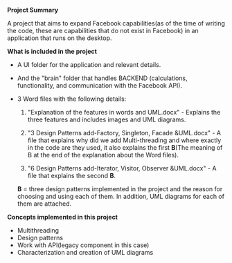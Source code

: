 **Project Summary**

A project that aims to expand Facebook capabilities(as of the time of writing the code, these are capabilities that do not exist in Facebook)
in an application that runs on the desktop.

**What is included in the project**

* A UI folder for the application and relevant details.
  
* And the "brain" folder that handles BACKEND (calculations, functionality, and communication with the Facebook API).

* 3 Word files with the following details:
  1. "Explanation of the features in words and UML.docx" - Explains the three features and includes images and UML diagrams.

  2. "3 Design Patterns add-Factory, Singleton, Facade &UML.docx" - A file that explains why did we add Multi-threading and where exactly in the code are they used,
  it also explains the first **B**(The meaning of B at the end of the explanation about the Word files).

  4. "6 Design Patterns add-Iterator, Visitor, Observer &UML.docx" - A file that explains the second **B**.

  **B** = three design patterns implemented in the project and the reason for choosing and using each of them. In addition, UML diagrams for each of them are attached.

**Concepts implemented in this project**
* Multithreading
* Design patterns
* Work with API(legacy component in this case)
* Characterization and creation of UML diagrams
